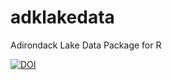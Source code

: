 # adklakedata
Adirondack Lake Data Package for R

[![DOI](https://zenodo.org/badge/85107604.svg)](https://zenodo.org/badge/latestdoi/85107604)

